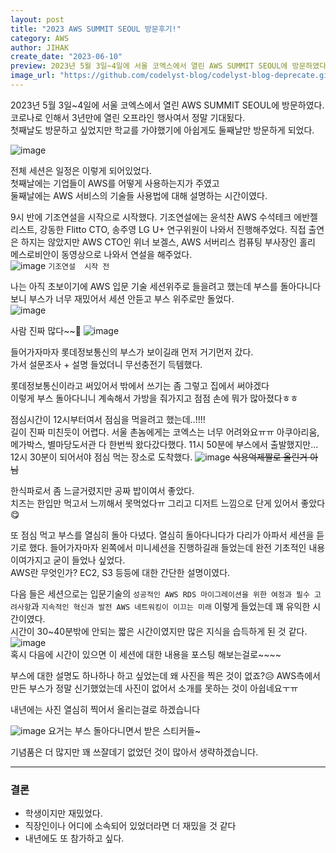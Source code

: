 ```yaml
---
layout: post
title: "2023 AWS SUMMIT SEOUL 방문후기!"
category: AWS
author: JIHAK
create_date: "2023-06-10"
preview: 2023년 5월 3일~4일에 서울 코엑스에서 열린 AWS SUMMIT SEOUL에 방문하였다.
image_url: "https://github.com/codelyst-blog/codelyst-blog-deprecate.github.io/assets/55094745/737f99c4-b641-4cf0-9d4f-e396655c63a2"
---
```


2023년 5월 3일~4일에 서울 코엑스에서 열린 AWS SUMMIT SEOUL에 방문하였다.  
코로나로 인해서 3년만에 열린 오프라인 행사여서 정말 기대됬다.  
첫째날도 방문하고 싶었지만 학교를 가야했기에 아쉽게도 둘째날만 방문하게 되었다.

![image](https://github.com/codelyst-blog/codelyst-blog-deprecate.github.io/assets/55094745/cf3c3d0d-e7e5-47ca-866d-18be271c323b)

전체 세션은 일정은 이렇게 되어있었다.  
첫째날에는 기업들이 AWS를 어떻게 사용하는지가 주였고  
둘째날에는 AWS 서비스의 기술들 사용법에 대해 설명하는 시간이였다.

9시 반에 기조연설을 시작으로 시작했다. 기조연설에는 윤석찬 AWS 수석테크 에반젤리스트, 강동한 Flitto CTO, 송주영 LG U+ 연구위원이 나와서 진행해주었다.
직접 출연은 하지는 않았지만 AWS CTO인 위너 보겔스, AWS 서버리스 컴퓨팅 부사장인 홀리 메스로비안이 동영상으로 나와서 연설을 해주었다.  
![image](https://github.com/codelyst-blog/codelyst-blog-deprecate.github.io/assets/55094745/737f99c4-b641-4cf0-9d4f-e396655c63a2)
`기조연설  시작 전`

나는 아직 초보이기에 AWS 입문 기술 세션위주로 들을려고 했는데 부스를 돌아다니다 보니 부스가 너무 재밌어서 세션 안듣고 부스 위주로만 돌었다.  
![image](https://github.com/codelyst-blog/codelyst-blog-deprecate.github.io/assets/55094745/fd85b275-76ee-432e-a6a1-50a1b5800353)

사람 진짜 많다~~🥴
![image](https://github.com/codelyst-blog/codelyst-blog-deprecate.github.io/assets/55094745/2cbfe289-639d-4336-8dfb-42c686987e25)

들어가자마자 롯데정보통신의 부스가 보이길래 먼저 거기먼저 갔다.  
가서 설문조사 + 설명 들었더니 무선충전기 득템했다.

롯데정보통신이라고 써있어서 밖에서 쓰기는 좀 그렇고 집에서 써야겠다  
이렇게 부스 돌아다니니 계속해서 가방을 줘가지고 점점 손에 뭐가 많아졌다ㅎㅎ

점심시간이 12시부터여서 점심을 먹을려고 했는데..!!!!  
길이 진짜 미친듯이 어렵다. 서울 촌놈에게는 코엑스는 너무 어려와요ㅠㅠ
아쿠아리움, 메가박스, 별마당도서관 다 한번씩 왔다갔다했다.
11시 50분에 부스에서 출발했지만... 12시 30분이 되어서야 점심 먹는 장소로 도착했다.
![image](https://github.com/codelyst-blog/codelyst-blog-deprecate.github.io/assets/55094745/3f95fb73-f71e-4b7b-a963-3fe1cb57acf2)
<span style="text-decoration-line:line-through">식용억제짤로 올린거 아님<span>

한식파로서 좀 느글거렸지만 공짜 밥이여서 좋았다.  
치즈는 한입만 먹고서 느끼해서 못먹었다ㅠ
그리고 디저트 느낌으로 단게 있어서 좋았다😋

또 점심 먹고 부스를 열심히 돌아 다녔다.
열심히 돌아다니다가 다리가 아파서 세션을 듣기로 했다.
들어가자마자 왼쪽에서 미니세션을 진행하길래 들었는데 완전 기초적인 내용이여가지고 굳이 들었나 싶었다.  
AWS란 무엇인가? EC2, S3 등등에 대한 간단한 설명이였다.

다음 들은 세션으로는 입문기술의 `성공적인 AWS RDS 마이그레이션을 위한 여정과 필수 고려사항`과 `지속적인 혁신과 발전 AWS 네트워킹이 이끄는 미래` 이렇게 들었는데 꽤 유익한 시간이였다.  
시간이 30~40분밖에 안되는 짧은 시간이였지만 많은 지식을 습득하게 된 것 같다.  
![image](https://github.com/codelyst-blog/codelyst-blog-deprecate.github.io/assets/55094745/86b581b3-c4e1-4de0-846b-bdb6e2817894)  
혹시 다음에 시간이 있으면 이 세션에 대한 내용을 포스팅 해보는걸로~~~~

부스에 대한 설명도 하나하나 하고 싶었는데 왜 사진을 찍은 것이 없죠?😥
AWS측에서 만든 부스가 정말 신기했었는데 사진이 없어서 소개를 못하는 것이 아쉽네요ㅜㅠ

내년에는 사진 열심히 찍어서 올리는걸로 하겠습니다

![image](https://github.com/codelyst-blog/codelyst-blog-deprecate.github.io/assets/55094745/5a8d27c8-cbad-4534-bf2f-b702e6357b30)
요거는 부스 돌아다니면서 받은 스티커들~

기념품은 더 많지만 꽤 쓰잘데기 없었던 것이 많아서 생략하겠습니다.

---

### 결론

-   학생이지만 재밌었다.
-   직장인이나 어디에 소속되어 있었더라면 더 재밌을 것 같다
-   내년에도 또 참가하고 싶다.
